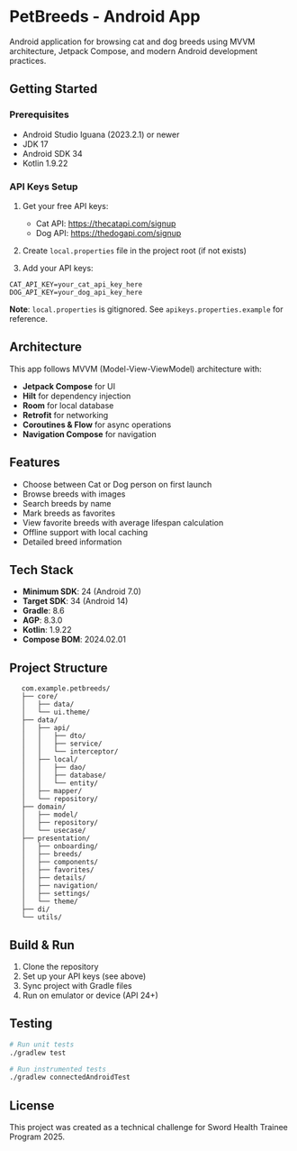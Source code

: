 # PetBreeds - Android App

Android application for browsing cat and dog breeds using MVVM architecture, Jetpack Compose, and modern Android development practices.

## Getting Started

### Prerequisites
- Android Studio Iguana (2023.2.1) or newer
- JDK 17
- Android SDK 34
- Kotlin 1.9.22

### API Keys Setup

1. Get your free API keys:
    - Cat API: https://thecatapi.com/signup
    - Dog API: https://thedogapi.com/signup

2. Create `local.properties` file in the project root (if not exists)

3. Add your API keys:
```properties
CAT_API_KEY=your_cat_api_key_here
DOG_API_KEY=your_dog_api_key_here
```

**Note**: `local.properties` is gitignored. See `apikeys.properties.example` for reference.

## Architecture

This app follows MVVM (Model-View-ViewModel) architecture with:
- **Jetpack Compose** for UI
- **Hilt** for dependency injection
- **Room** for local database
- **Retrofit** for networking
- **Coroutines & Flow** for async operations
- **Navigation Compose** for navigation

## Features

- Choose between Cat or Dog person on first launch
- Browse breeds with images
- Search breeds by name
- Mark breeds as favorites
- View favorite breeds with average lifespan calculation
- Offline support with local caching
- Detailed breed information

## Tech Stack

- **Minimum SDK**: 24 (Android 7.0)
- **Target SDK**: 34 (Android 14)
- **Gradle**: 8.6
- **AGP**: 8.3.0
- **Kotlin**: 1.9.22
- **Compose BOM**: 2024.02.01

## Project Structure

```
   com.example.petbreeds/
   ├── core/               
   │   ├── data/           
   │   └── ui.theme/ 
   ├── data/               
   │   ├── api/ 
   │   │   ├── dto/   
   │   │   ├── service/   
   │   │   └── interceptor/         
   │   ├── local/    
   │   │   ├── dao/   
   │   │   ├── database/   
   │   │   └── entity/         
   │   ├── mapper/               
   │   └── repository/
   ├── domain/               
   │   ├── model/
   │   ├── repository/          
   │   └── usecase/          
   ├── presentation/      
   │   ├── onboarding/   
   │   ├── breeds/    
   │   ├── components/    
   │   ├── favorites/   
   │   ├── details/     
   │   ├── navigation/     
   │   ├── settings/     
   │   └── theme/    
   ├── di/               
   └── utils/        
```

## Build & Run

1. Clone the repository
2. Set up your API keys (see above)
3. Sync project with Gradle files
4. Run on emulator or device (API 24+)

## Testing

```bash
# Run unit tests
./gradlew test

# Run instrumented tests
./gradlew connectedAndroidTest
```

## License

This project was created as a technical challenge for Sword Health Trainee Program 2025.